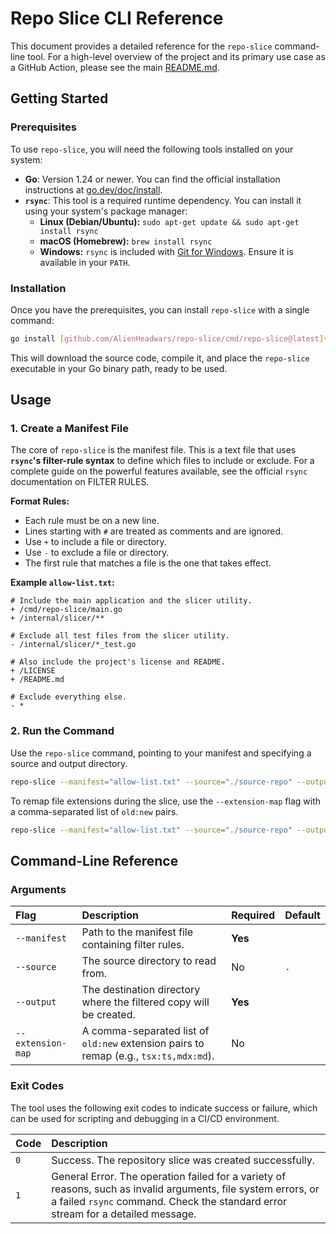 # Repo Slice CLI Reference

This document provides a detailed reference for the `repo-slice` command-line tool. For a high-level overview of the project and its primary use case as a GitHub Action, please see the main [README.md](../../README.md).

## Getting Started

### Prerequisites

To use `repo-slice`, you will need the following tools installed on your system:
* **Go**: Version 1.24 or newer. You can find the official installation instructions at [go.dev/doc/install](https://go.dev/doc/install).
* **`rsync`**: This tool is a required runtime dependency. You can install it using your system's package manager:
    * **Linux (Debian/Ubuntu):** `sudo apt-get update && sudo apt-get install rsync`
    * **macOS (Homebrew):** `brew install rsync`
    * **Windows:** `rsync` is included with [Git for Windows](https://git-scm.com/download/win). Ensure it is available in your `PATH`.

### Installation

Once you have the prerequisites, you can install `repo-slice` with a single command:

```bash
go install [github.com/AlienHeadwars/repo-slice/cmd/repo-slice@latest](https://github.com/AlienHeadwars/repo-slice/cmd/repo-slice@latest)
````

This will download the source code, compile it, and place the `repo-slice` executable in your Go binary path, ready to be used.

## Usage

### 1\. Create a Manifest File

The core of `repo-slice` is the manifest file. This is a text file that uses **`rsync`'s filter-rule syntax** to define which files to include or exclude. For a complete guide on the powerful features available, see the official `rsync` documentation on FILTER RULES.

**Format Rules:**

  * Each rule must be on a new line.
  * Lines starting with `#` are treated as comments and are ignored.
  * Use `+` to include a file or directory.
  * Use `-` to exclude a file or directory.
  * The first rule that matches a file is the one that takes effect.

**Example `allow-list.txt`:**

```
# Include the main application and the slicer utility.
+ /cmd/repo-slice/main.go
+ /internal/slicer/**

# Exclude all test files from the slicer utility.
- /internal/slicer/*_test.go

# Also include the project's license and README.
+ /LICENSE
+ /README.md

# Exclude everything else.
- *
```

### 2\. Run the Command

Use the `repo-slice` command, pointing to your manifest and specifying a source and output directory.

```bash
repo-slice --manifest="allow-list.txt" --source="./source-repo" --output="./sliced-repo"
```

To remap file extensions during the slice, use the `--extension-map` flag with a comma-separated list of `old:new` pairs.

```bash
repo-slice --manifest="allow-list.txt" --source="./source-repo" --output="./sliced-repo" --extension-map="tsx:ts,mdx:md"
```

## Command-Line Reference

### Arguments

| Flag | Description | Required | Default |
| :--- | :--- | :--- | :--- |
| `--manifest` | Path to the manifest file containing filter rules. | **Yes** | |
| `--source` | The source directory to read from. | No | `.` |
| `--output` | The destination directory where the filtered copy will be created. | **Yes**| |
| `--extension-map` | A comma-separated list of `old:new` extension pairs to remap (e.g., `tsx:ts,mdx:md`). | No | |


### Exit Codes

The tool uses the following exit codes to indicate success or failure, which can be used for scripting and debugging in a CI/CD environment.

| Code | Description |
| :--- | :--- |
| `0` | Success. The repository slice was created successfully. |
| `1` | General Error. The operation failed for a variety of reasons, such as invalid arguments, file system errors, or a failed `rsync` command. Check the standard error stream for a detailed message. |